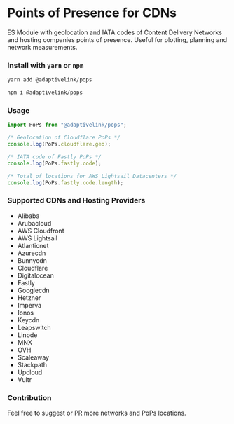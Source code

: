 # Points of Presence for CDNs

ES Module with geolocation and IATA codes of Content Delivery Networks and hosting companies  points of presence. Useful for plotting, planning and network measurements.

### Install with `yarn` or `npm`

```bash
yarn add @adaptivelink/pops
```

```bash
npm i @adaptivelink/pops
```

### Usage

```javascript
import PoPs from "@adaptivelink/pops";

/* Geolocation of Cloudflare PoPs */
console.log(PoPs.cloudflare.geo);

/* IATA code of Fastly PoPs */
console.log(PoPs.fastly.code);

/* Total of locations for AWS Lightsail Datacenters */
console.log(PoPs.fastly.code.length);
```

### Supported CDNs and Hosting Providers

*   Alibaba
*   Arubacloud
*   AWS Cloudfront
*   AWS Lightsail
*   Atlanticnet
*   Azurecdn
*   Bunnycdn
*   Cloudflare
*   Digitalocean
*   Fastly
*   Googlecdn
*   Hetzner
*   Imperva
*   Ionos
*   Keycdn
*   Leapswitch
*   Linode
*   MNX
*   OVH
*   Scaleaway
*   Stackpath
*   Upcloud
*   Vultr

### Contribution

Feel free to suggest or PR more networks and PoPs locations.
